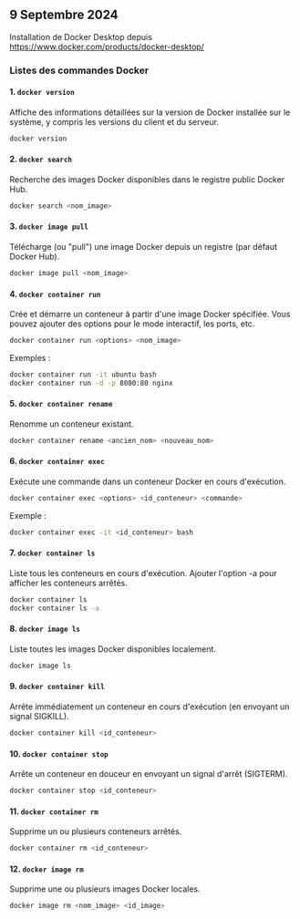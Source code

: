 ## 9 Septembre 2024

Installation de Docker Desktop depuis https://www.docker.com/products/docker-desktop/
### Listes des commandes Docker

#### 1. `docker version`
Affiche des informations détaillées sur la version de Docker installée sur le système, y compris les versions du client et du serveur.

```bash
docker version
```

#### 2. `docker search`
Recherche des images Docker disponibles dans le registre public Docker Hub.

```bash
docker search <nom_image>
```

#### 3. `docker image pull`
Télécharge (ou "pull") une image Docker depuis un registre (par défaut Docker Hub).

```bash
docker image pull <nom_image>
```

#### 4. `docker container run`
Crée et démarre un conteneur à partir d'une image Docker spécifiée. Vous pouvez ajouter des options pour le mode interactif, les ports, etc.

```bash
docker container run <options> <nom_image>
```

Exemples :

```bash
docker container run -it ubuntu bash
docker container run -d -p 8080:80 nginx
```

#### 5. `docker container rename`
Renomme un conteneur existant.

```bash
docker container rename <ancien_nom> <nouveau_nom>
```

#### 6. `docker container exec`
Exécute une commande dans un conteneur Docker en cours d'exécution.

```bash
docker container exec <options> <id_conteneur> <commande>
```

Exemple :

```bash
docker container exec -it <id_conteneur> bash
```
#### 7. `docker container ls`
Liste tous les conteneurs en cours d'exécution. Ajouter l'option -a pour afficher les conteneurs arrêtés.

```bash
docker container ls
docker container ls -a
```
#### 8. `docker image ls`
Liste toutes les images Docker disponibles localement.

```bash
docker image ls
```

#### 9. `docker container kill`
Arrête immédiatement un conteneur en cours d'exécution (en envoyant un signal SIGKILL).

```bash
docker container kill <id_conteneur>
```

#### 10. `docker container stop`
Arrête un conteneur en douceur en envoyant un signal d'arrêt (SIGTERM).

```bash
docker container stop <id_conteneur>
```

#### 11. `docker container rm`
Supprime un ou plusieurs conteneurs arrêtés.

```bash
docker container rm <id_conteneur>
```

#### 12. `docker image rm`
Supprime une ou plusieurs images Docker locales.

```bash
docker image rm <nom_image> <id_image>
```

